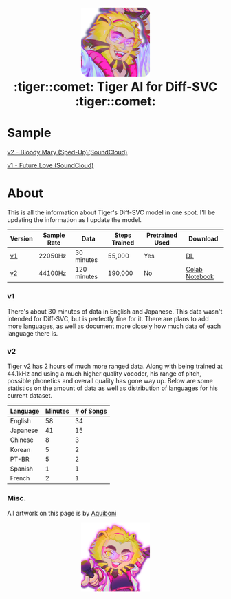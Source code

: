 <h1 align="center">
  <br>
  <img src="https://github.com/neutrogic/tiger_diff-svc/blob/main/src/ico1.png" width=160>
  <br>
  :tiger::comet: Tiger AI for Diff-SVC :tiger::comet:
  <br>
</h1>

# Sample

[v2 - Bloody Mary (Sped-Up)(SoundCloud)](https://soundcloud.com/giraffe-kun/tiger-diff-svc-v2-441khz-model-bloody-mary-sped-up)

[v1 - Future Love (SoundCloud)](https://soundcloud.com/giraffe-kun/future-love-lady-gaga-tiger-diff-svc)

# About

This is all the information about Tiger's Diff-SVC model in one spot. I'll be updating the information as I update the model.

| Version | Sample Rate | Data | Steps Trained | Pretrained Used | Download |
| --- | --- | --- | --- | --- | --- |
| [v1](#v1) | 22050Hz | 30 minutes | 55,000 | Yes | [DL](https://github.com/neutrogic/tiger_diff-svc/releases/tag/models) |
| [v2](#v2) | 44100Hz | 120 minutes | 190,000 | No | [Colab Notebook](https://colab.research.google.com/drive/1LhBhCscY7ukpihpkQW7FzV-PXXXKQ69t?usp=sharing) |

### v1
 
There's about 30 minutes of data in English and Japanese. This data wasn't intended for Diff-SVC, but is perfectly fine for it. There are plans to add more languages, as well as document more closely how much data of each language there is.

### v2

Tiger v2 has 2 hours of much more ranged data. Along with being trained at 44.1kHz and using a much higher quality vocoder, his range of pitch, possible phonetics and overall quality has gone way up. Below are some statistics on the amount of data as well as distribution of languages for his current dataset.

| Language | Minutes | # of Songs |
| --- | --- | --- |
| English | 58 | 34 |
| Japanese | 41 | 15 |
| Chinese | 8 | 3 |
| Korean | 5 | 2 |
| PT-BR | 5 | 2 |
| Spanish | 1 | 1 |
| French | 2 | 1 |


### Misc.

All artwork on this page is by [Aquiboni](https://boxerbun.fun/)

<p align="center">
  <img src="https://github.com/neutrogic/tiger_diff-svc/blob/main/src/ico2.png" width=160>
</p>
